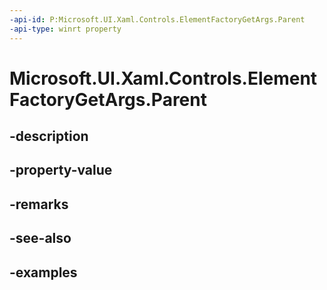 ```yaml
---
-api-id: P:Microsoft.UI.Xaml.Controls.ElementFactoryGetArgs.Parent
-api-type: winrt property
---
```


<!-- Property syntax.
public UIElement Parent { get;  set; }
-->

# Microsoft.UI.Xaml.Controls.ElementFactoryGetArgs.Parent

## -description

## -property-value

## -remarks

## -see-also

## -examples

